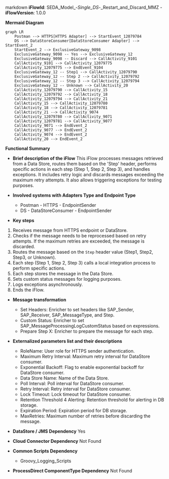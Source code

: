 markdown
**iFlowId**: SEDA_Model_-_Single_DS_-_Restart_and_Discard_MMZ - **iFlowVersion**: 1.0.0

**Mermaid Diagram**
```mermaid
graph LR
    Postman --> HTTPS[HTTPS Adapter] --> StartEvent_12079784
    DS --> DataStoreConsumer[DataStoreConsumer Adapter] --> StartEvent_2
    StartEvent_2 --> ExclusiveGateway_9098
    ExclusiveGateway_9098 -- Yes --> ExclusiveGateway_12
    ExclusiveGateway_9098 -- Discard --> CallActivity_9101
    CallActivity_9101 --> CallActivity_12079775
    CallActivity_12079775 --> EndEvent_9104
    ExclusiveGateway_12 -- Step1 --> CallActivity_12079790
    ExclusiveGateway_12 -- Step 2 --> CallActivity_12079792
    ExclusiveGateway_12 -- Step 3 --> CallActivity_12079794
    ExclusiveGateway_12 -- Unknown --> CallActivity_20
    CallActivity_12079790 --> CallActivity_15
    CallActivity_12079792 --> CallActivity_18
    CallActivity_12079794 --> CallActivity_21
    CallActivity_15 --> CallActivity_12079780
    CallActivity_18 --> CallActivity_12079781
    CallActivity_21 --> CallActivity_9074
    CallActivity_12079780 --> CallActivity_9071
    CallActivity_12079781 --> CallActivity_9077
    CallActivity_9071 --> EndEvent_2
    CallActivity_9077 --> EndEvent_2
    CallActivity_9074 --> EndEvent_2
    CallActivity_20 --> EndEvent_2
```

**Functional Summary**
- **Brief description of the iFlow**
This iFlow processes messages retrieved from a Data Store, routes them based on the 'Step' header, performs specific actions in each step (Step 1, Step 2, Step 3), and handles exceptions. It includes retry logic and discards messages exceeding the maximum retry attempts. It also allows triggering exceptions for testing purposes.

- **Involved systems with Adapters Type and Endpoint Type**
    - Postman - HTTPS - EndpointSender
    - DS - DataStoreConsumer - EndpointSender

- **Key steps**
 1. Receives message from HTTPS endpoint or DataStore.
 2. Checks if the message needs to be reprocessed based on retry attempts. If the maximum retries are exceeded, the message is discarded.
 3. Routes the message based on the `Step` header value (Step1, Step2, Step3, or Unknown).
 4. Each step (Step 1, Step 2, Step 3) calls a local integration process to perform specific actions.
 5. Each step stores the message in the Data Store.
 6. Sets custom status messages for logging purposes.
 7. Logs exceptions asynchronously.
 8. Ends the iFlow.

- **Message transformation**
    - Set Headers: Enricher to set headers like SAP_Sender, SAP_Receiver, SAP_MessageType, and Step.
    - Custom Status: Enricher to set SAP_MessageProcessingLogCustomStatus based on expressions.
    - Prepare Step X: Enricher to prepare the message for each step.

- **Externalized parameters list and their descriptions**
    - RoleName: User role for HTTPS sender authentication.
    - Maximum Retry Interval: Maximum retry interval for DataStore consumer.
    - Exponential Backoff: Flag to enable exponential backoff for DataStore consumer.
    - Data Store Name: Name of the Data Store.
    - Poll Interval: Poll interval for DataStore consumer.
    - Retry Interval: Retry interval for DataStore consumer.
    - Lock Timeout: Lock timeout for DataStore consumer.
    - Retention Threshold 4 Alerting: Retention threshold for alerting in DB storage.
    - Expiration Period: Expiration period for DB storage.
    - MaxRetries: Maximum number of retries before discarding the message.

- **DataStore / JMS Dependency**
Yes

- **Cloud Connector Dependency**
Not Found

- **Common Scripts Dependency**
    - Groovy_Logging_Scripts

- **ProcessDirect ComponentType Dependency**
Not Found